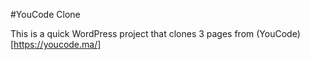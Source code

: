 #YouCode Clone

This is a quick WordPress project that clones 3 pages from (YouCode)[https://youcode.ma/]
